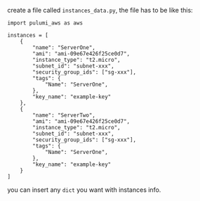 create a file called `instances_data.py`, the file has to be like this:
```
import pulumi_aws as aws

instances = [
    {
        "name": "ServerOne",
        "ami": "ami-09e67e426f25ce0d7",
        "instance_type": "t2.micro",
        "subnet_id": "subnet-xxx",
        "security_group_ids": ["sg-xxx"],
        "tags": {
            "Name": "ServerOne",
        },
        "key_name": "example-key"
    },
    {
        "name": "ServerTwo",
        "ami": "ami-09e67e426f25ce0d7",
        "instance_type": "t2.micro",
        "subnet_id": "subnet-xxx",
        "security_group_ids": ["sg-xxx"],
        "tags": {
            "Name": "ServerOne",
        },
        "key_name": "example-key"
    }
]
```
you can insert any `dict` you want with instances info.